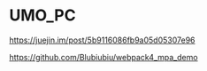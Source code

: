# UMO_PC

https://juejin.im/post/5b9116086fb9a05d05307e96

https://github.com/Blubiubiu/webpack4_mpa_demo

